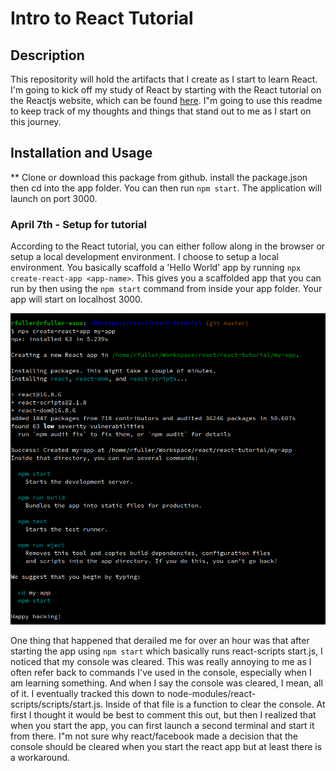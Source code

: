 # Intro to React Tutorial 

## Description
This repositority will hold the artifacts that I create as I start to learn React. I'm going to kick off my study of React by starting with the React tutorial on the Reactjs website, which can be found [here](https://reactjs.org/tutorial/tutorial.html). I"m going to use this readme to keep track of my thoughts and things that stand out to me as I start on this journey. 

## Installation and Usage
** Clone or download this package from github. install the package.json then cd into the app folder. You can then run `npm start`. The application will launch on port 3000.

### April 7th - Setup for tutorial
According to the React tutorial, you can either follow along in the browser or setup a local development environment. I choose to setup a local environment. You basically scaffold a 'Hello World' app by running `npx create-react-app <app-name>`. This gives you a scaffolded app that you can run by then using the `npm start` command from inside your app folder. Your app will start on localhost 3000. 

![create-react-app](create-react-app.png)

One thing that happened that derailed me for over an hour was that after starting the app using `npm start` which basically runs react-scripts start.js, I noticed that my console was cleared. This was really annoying to me as I often refer back to commands I've used in the console, especially when I am learning something. And when I say the console was cleared, I mean, all of it. I eventually tracked this down to node-modules/react-scripts/scripts/start.js. Inside of that file is a function to clear the console. At first I thought it would be best to comment this out, but then I realized that when you start the app, you can first launch a second terminal and start it from there. I"m not sure why react/facebook made a decision that the console should be cleared when you start the react app but at least there is a workaround. 
